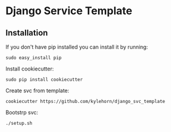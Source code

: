 # Django Service Template

## Installation

If you don't have pip installed you can install it by running:

`sudo easy_install pip`

Install cookiecutter:

`sudo pip install cookiecutter`

Create svc from template:

`cookiecutter https://github.com/kylehorn/django_svc_template`

Bootstrp svc:

`./setup.sh`
